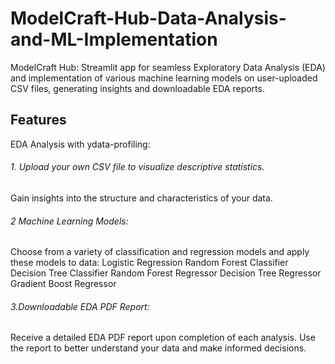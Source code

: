 # ModelCraft-Hub-Data-Analysis-and-ML-Implementation
ModelCraft Hub: Streamlit app for seamless Exploratory Data Analysis (EDA) and implementation of various machine learning models on user-uploaded CSV files, generating insights and downloadable EDA reports.

## Features
EDA Analysis with ydata-profiling:

###### 1. Upload your own CSV file to visualize descriptive statistics.
Gain insights into the structure and characteristics of your data.
###### 2 Machine Learning Models:
Choose from a variety of classification and regression models and apply these models to data:
   Logistic Regression
   Random Forest Classifier
   Decision Tree Classifier
   Random Forest Regressor
   Decision Tree Regressor
   Gradient Boost Regressor
###### 3.Downloadable EDA PDF Report:
Receive a detailed EDA PDF report upon completion of each analysis.
Use the report to better understand your data and make informed decisions.
